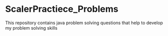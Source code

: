 # ScalerPractiece_Problems
This repository contains java problem solving questions that help to develop my problem solving skills  
